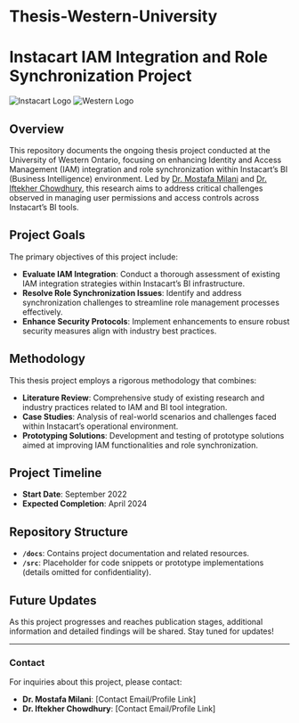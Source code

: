# Thesis-Western-University

# Instacart IAM Integration and Role Synchronization Project

![Instacart Logo](logos/instacart_logo.png) ![Western Logo](logos/western_logo.png)

## Overview

This repository documents the ongoing thesis project conducted at the University of Western Ontario, focusing on enhancing Identity and Access Management (IAM) integration and role synchronization within Instacart’s BI (Business Intelligence) environment. Led by [Dr. Mostafa Milani](link_to_profile) and [Dr. Iftekher Chowdhury](link_to_profile), this research aims to address critical challenges observed in managing user permissions and access controls across Instacart’s BI tools.

## Project Goals

The primary objectives of this project include:

- **Evaluate IAM Integration**: Conduct a thorough assessment of existing IAM integration strategies within Instacart’s BI infrastructure.
- **Resolve Role Synchronization Issues**: Identify and address synchronization challenges to streamline role management processes effectively.
- **Enhance Security Protocols**: Implement enhancements to ensure robust security measures align with industry best practices.

## Methodology

This thesis project employs a rigorous methodology that combines:

- **Literature Review**: Comprehensive study of existing research and industry practices related to IAM and BI tool integration.
- **Case Studies**: Analysis of real-world scenarios and challenges faced within Instacart’s operational environment.
- **Prototyping Solutions**: Development and testing of prototype solutions aimed at improving IAM functionalities and role synchronization.

## Project Timeline

- **Start Date**: September 2022
- **Expected Completion**: April 2024

## Repository Structure

- **`/docs`**: Contains project documentation and related resources.
- **`/src`**: Placeholder for code snippets or prototype implementations (details omitted for confidentiality).

## Future Updates

As this project progresses and reaches publication stages, additional information and detailed findings will be shared. Stay tuned for updates!

---

### Contact

For inquiries about this project, please contact:

- **Dr. Mostafa Milani**: [Contact Email/Profile Link]
- **Dr. Iftekher Chowdhury**: [Contact Email/Profile Link]
